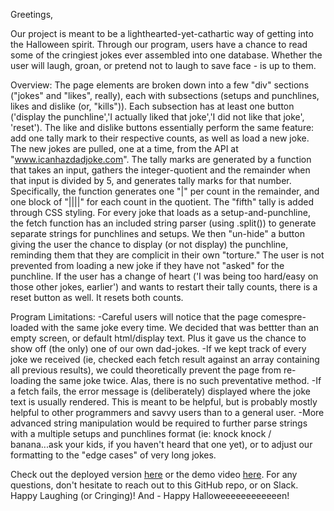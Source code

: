 Greetings, 

Our project is meant to be a lighthearted-yet-cathartic way of getting into the Halloween spirit. Through our program, users have a chance to read some of the cringiest jokes ever assembled into one database. Whether the user will laugh, groan, or pretend not to laugh to save face - is up to them.

Overview:
The page elements are broken down into a few "div" sections ("jokes" and "likes", really), each with subsections (setups and punchlines, likes and dislike (or, "kills")). Each subsection has at least one button ('display the punchline','I actually liked that joke','I did not like that joke', 'reset'). 
The like and dislike buttons essentially perform the same feature: add one tally mark to their respective counts, as well as load a new joke. The new jokes are pulled, one at a time, from the API at "www.icanhazdadjoke.com". The tally marks are generated by a function that takes an input, gathers the integer-quotient and the remainder when that input is divided by 5, and generates tally marks for that number. Specifically, the function generates one "|" per count in the remainder, and one block of "||||" for each count in the quotient. The "fifth" tally is added through CSS styling.
For every joke that loads as a setup-and-punchline, the fetch function has an included string parser (using .split()) to generate separate strings for punchlines and setups. We then "un-hide" a button giving the user the chance to display (or not display) the punchline, reminding them that they are complicit in their own "torture." The user is not prevented from loading a new joke if they have not "asked" for the punchline.
If the user has a change of heart ('I was being too hard/easy on those other jokes, earlier') and wants to restart their tally counts, there is a reset button as well. It resets both counts.

Program Limitations:
-Careful users will notice that the page comespre-loaded with the same joke every time. We decided that was bettter than an empty screen, or default html/display text. Plus it gave us the chance to show off (the only) one of our own dad-jokes.
-If we kept track of every joke we received (ie, checked each fetch result against an array containing all previous results), we could theoretically prevent the page from re-loading the same joke twice. Alas, there is no such preventative method.
-If a fetch fails, the error message is (deliberately) displayed where the joke text is usually rendered. This is meant to be helpful, but is probably mostly helpful to other programmers and savvy users than to a general user.
-More advanced string manipulation would be required to further parse strings with a multiple setups and punchlines format (ie: knock knock / banana...ask your kids, if you haven't heard that one yet), or to adjust our formatting to the "edge cases" of very long jokes.

Check out the deployed version [here](https://professionalmaxjs.github.io/DeathToDadJokes/) or the demo video [here](https://youtu.be/i81w1Ufl2RM). For any questions, don't hesitate to reach out to this GitHub repo, or on Slack. Happy Laughing (or Cringing)! And - Happy Halloweeeeeeeeeeeen!